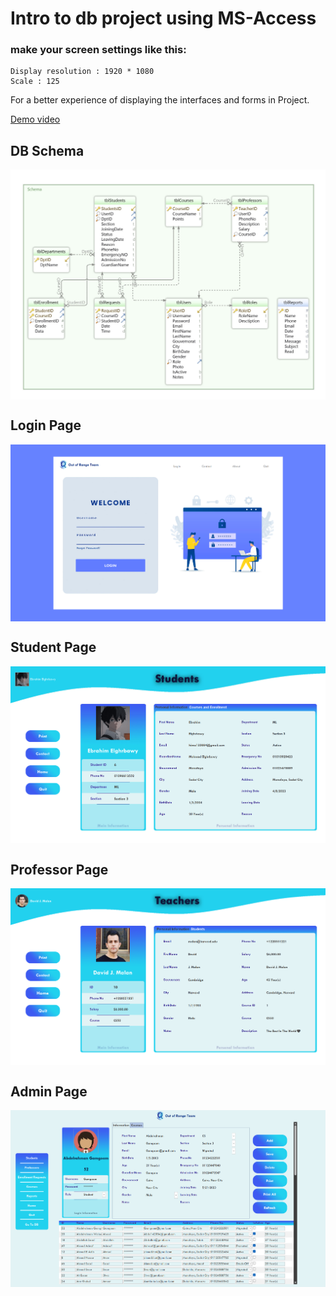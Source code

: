 # Intro to db project using MS-Access

### make your screen settings like this:
	Display resolution : 1920 * 1080
	Scale : 125
For a better experience of displaying the interfaces and forms in Project.

[Demo video](https://www.facebook.com/100037358990879/videos/1110798976545957/)

## DB Schema
<img src="Source/Schema.jpg" alt="drawing" align="center"/>

## Login Page
<img src="Source/login.png" alt="drawing" align="center"/>

## Student Page
<img src="Source/student.png" alt="drawing" align="center"/>

## Professor Page
<img src="Source/prof.png" alt="drawing" align="center"/>

## Admin Page
<img src="Source/admin.png" alt="drawing" align="center"/>

